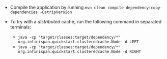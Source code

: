 


* Compile the application by running `mvn clean compile dependency:copy-dependencies -DstripVersion`


* To try with a *distributed* cache, run the following command in separated terminals:
    * `java -cp "target/classes:target/dependency/*" org.infinispan.quickstart.clusteredcache.Node -d LEFT`
    * `java -cp "target/classes:target/dependency/*" org.infinispan.quickstart.clusteredcache.Node -d RIGHT`


